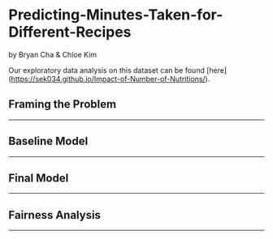# Predicting-Minutes-Taken-for-Different-Recipes

by Bryan Cha & Chloe Kim

Our exploratory data analysis on this dataset can be found [here] (https://sek034.github.io/Impact-of-Number-of-Nutritions/). 

## Framing the Problem
---

## Baseline Model
---

## Final Model
---

## Fairness Analysis
---
